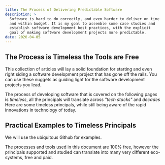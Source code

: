 ```yaml
---
title: The Process of Delivering Predictable Software
description: > 
  Software is hard to do correctly, and even harder to deliver on time
  and within budget. It is my goal to assemble some case studies and
  establish software development best practices, with the explicit
  goal of making software development projects more predictable. 
date: 2020-04-05
---
```


## The Process is Timeless the Tools are Free

This collection of articles will lay a solid foundation for starting
and even right siding a software development project that has gone off
the rails. You can use these nuggets as guiding light for the software
development projects you lead.

The process of developing software that is covered on the following
pages is _timeless_, all the principals will translate across _"tech
stacks"_ and _decades_ Here are some timeless principals, while still
being aware of the rapid innovations in technology of today.

## Practical Examples to Timeless Principals

We will use the ubiquitous Github for examples.

The processes and tools used in this document are 100% free, however
the principals supported and studied can translate into many very
different eco-systems, free and paid.

